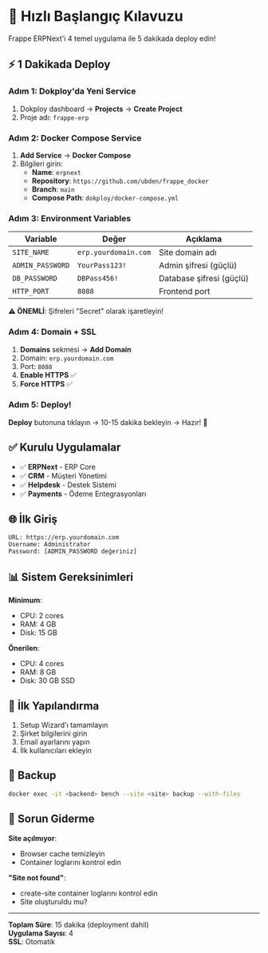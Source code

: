 # 🚀 Hızlı Başlangıç Kılavuzu

Frappe ERPNext'i 4 temel uygulama ile 5 dakikada deploy edin!

## ⚡ 1 Dakikada Deploy

### Adım 1: Dokploy'da Yeni Service

1. Dokploy dashboard → **Projects** → **Create Project**
2. Proje adı: `frappe-erp`

### Adım 2: Docker Compose Service

1. **Add Service** → **Docker Compose**
2. Bilgileri girin:
   - **Name**: `erpnext`
   - **Repository**: `https://github.com/ubden/frappe_docker`
   - **Branch**: `main`
   - **Compose Path**: `dokploy/docker-compose.yml`

### Adım 3: Environment Variables

| Variable | Değer | Açıklama |
|----------|-------|----------|
| `SITE_NAME` | `erp.yourdomain.com` | Site domain adı |
| `ADMIN_PASSWORD` | `YourPass123!` | Admin şifresi (güçlü) |
| `DB_PASSWORD` | `DBPass456!` | Database şifresi (güçlü) |
| `HTTP_PORT` | `8088` | Frontend port |

**⚠️ ÖNEMLİ**: Şifreleri "Secret" olarak işaretleyin!

### Adım 4: Domain + SSL

1. **Domains** sekmesi → **Add Domain**
2. Domain: `erp.yourdomain.com`
3. Port: `8088`
4. **Enable HTTPS** ✅
5. **Force HTTPS** ✅

### Adım 5: Deploy!

**Deploy** butonuna tıklayın → 10-15 dakika bekleyin → Hazır! 🎉

## ✅ Kurulu Uygulamalar

- ✅ **ERPNext** - ERP Core
- ✅ **CRM** - Müşteri Yönetimi
- ✅ **Helpdesk** - Destek Sistemi
- ✅ **Payments** - Ödeme Entegrasyonları

## 🌐 İlk Giriş

```
URL: https://erp.yourdomain.com
Username: Administrator
Password: [ADMIN_PASSWORD değeriniz]
```

## 📊 Sistem Gereksinimleri

**Minimum**:
- CPU: 2 cores
- RAM: 4 GB
- Disk: 15 GB

**Önerilen**:
- CPU: 4 cores
- RAM: 8 GB
- Disk: 30 GB SSD

## 🔧 İlk Yapılandırma

1. Setup Wizard'ı tamamlayın
2. Şirket bilgilerini girin
3. Email ayarlarını yapın
4. İlk kullanıcıları ekleyin

## 💾 Backup

```bash
docker exec -it <backend> bench --site <site> backup --with-files
```

## 🐛 Sorun Giderme

**Site açılmıyor**:
- Browser cache temizleyin
- Container loglarını kontrol edin

**"Site not found"**:
- create-site container loglarını kontrol edin
- Site oluşturuldu mu?

---

**Toplam Süre**: 15 dakika (deployment dahil)  
**Uygulama Sayısı**: 4  
**SSL**: Otomatik
